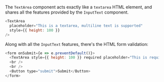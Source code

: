 The `TextArea` component acts exactly like a `textarea` HTML element,
and shares all the features provided by the `InputText` component.

```js
<TextArea
  placeholder="This is a textarea, multiline text is supported"
  style={{ height: 100 }}
/>
```

Along with all the `InputText` features, there's the HTML form validation:

```js
<form onSubmit={e => e.preventDefault()}>
  <TextArea style={{ height: 100 }} required placeholder="This is required" />
  <br />
  <br />
  <Button type="submit">Submit</Button>
</form>
```
